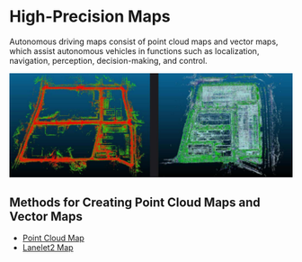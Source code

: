 # High-Precision Maps

Autonomous driving maps consist of point cloud maps and vector maps, which assist autonomous vehicles in functions such as localization, navigation, perception, decision-making, and control.

![map](./images/map.png)

## Methods for Creating Point Cloud Maps and Vector Maps
- [Point Cloud Map](./Point%20Cloud%20Map.md)
- [Lanelet2 Map](./Lanelet2%20Map.md)